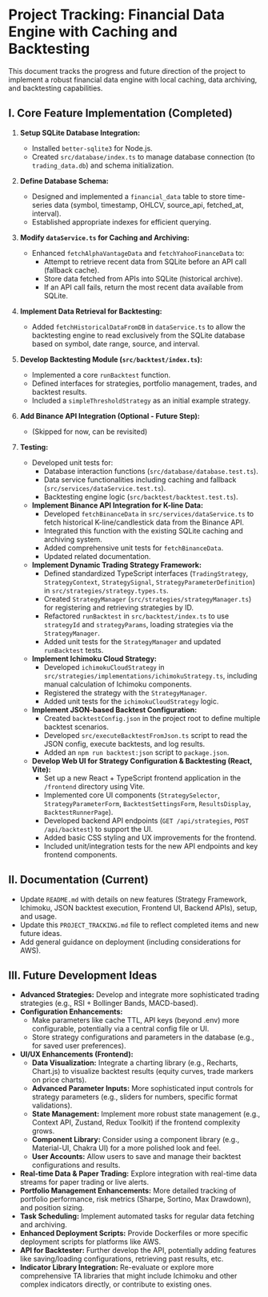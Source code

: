 # Project Tracking: Financial Data Engine with Caching and Backtesting

This document tracks the progress and future direction of the project to implement a robust financial data engine with local caching, data archiving, and backtesting capabilities.

## I. Core Feature Implementation (Completed)

1.  **Setup SQLite Database Integration:**
    *   Installed `better-sqlite3` for Node.js.
    *   Created `src/database/index.ts` to manage database connection (to `trading_data.db`) and schema initialization.

2.  **Define Database Schema:**
    *   Designed and implemented a `financial_data` table to store time-series data (symbol, timestamp, OHLCV, source_api, fetched_at, interval).
    *   Established appropriate indexes for efficient querying.

3.  **Modify `dataService.ts` for Caching and Archiving:**
    *   Enhanced `fetchAlphaVantageData` and `fetchYahooFinanceData` to:
        *   Attempt to retrieve recent data from SQLite before an API call (fallback cache).
        *   Store data fetched from APIs into SQLite (historical archive).
        *   If an API call fails, return the most recent data available from SQLite.

4.  **Implement Data Retrieval for Backtesting:**
    *   Added `fetchHistoricalDataFromDB` in `dataService.ts` to allow the backtesting engine to read exclusively from the SQLite database based on symbol, date range, source, and interval.

5.  **Develop Backtesting Module (`src/backtest/index.ts`):**
    *   Implemented a core `runBacktest` function.
    *   Defined interfaces for strategies, portfolio management, trades, and backtest results.
    *   Included a `simpleThresholdStrategy` as an initial example strategy.

6.  **Add Binance API Integration (Optional - Future Step):**
    *   (Skipped for now, can be revisited)

7.  **Testing:**
    *   Developed unit tests for:
        *   Database interaction functions (`src/database/database.test.ts`).
        *   Data service functionalities including caching and fallback (`src/services/dataService.test.ts`).
        *   Backtesting engine logic (`src/backtest/backtest.test.ts`).
    *   **Implement Binance API Integration for K-line Data:**
        *   Developed `fetchBinanceData` in `src/services/dataService.ts` to fetch historical K-line/candlestick data from the Binance API.
        *   Integrated this function with the existing SQLite caching and archiving system.
        *   Added comprehensive unit tests for `fetchBinanceData`.
        *   Updated related documentation.
    *   **Implement Dynamic Trading Strategy Framework:**
        *   Defined standardized TypeScript interfaces (`TradingStrategy`, `StrategyContext`, `StrategySignal`, `StrategyParameterDefinition`) in `src/strategies/strategy.types.ts`.
        *   Created `StrategyManager` (`src/strategies/strategyManager.ts`) for registering and retrieving strategies by ID.
        *   Refactored `runBacktest` in `src/backtest/index.ts` to use `strategyId` and `strategyParams`, loading strategies via the `StrategyManager`.
        *   Added unit tests for the `StrategyManager` and updated `runBacktest` tests.
    *   **Implement Ichimoku Cloud Strategy:**
        *   Developed `ichimokuCloudStrategy` in `src/strategies/implementations/ichimokuStrategy.ts`, including manual calculation of Ichimoku components.
        *   Registered the strategy with the `StrategyManager`.
        *   Added unit tests for the `ichimokuCloudStrategy` logic.
    *   **Implement JSON-based Backtest Configuration:**
        *   Created `backtestConfig.json` in the project root to define multiple backtest scenarios.
        *   Developed `src/executeBacktestFromJson.ts` script to read the JSON config, execute backtests, and log results.
        *   Added an `npm run backtest:json` script to `package.json`.
    *   **Develop Web UI for Strategy Configuration & Backtesting (React, Vite):**
        *   Set up a new React + TypeScript frontend application in the `/frontend` directory using Vite.
        *   Implemented core UI components (`StrategySelector`, `StrategyParameterForm`, `BacktestSettingsForm`, `ResultsDisplay`, `BacktestRunnerPage`).
        *   Developed backend API endpoints (`GET /api/strategies`, `POST /api/backtest`) to support the UI.
        *   Added basic CSS styling and UX improvements for the frontend.
        *   Included unit/integration tests for the new API endpoints and key frontend components.

## II. Documentation (Current)

*   Update `README.md` with details on new features (Strategy Framework, Ichimoku, JSON backtest execution, Frontend UI, Backend APIs), setup, and usage.
*   Update this `PROJECT_TRACKING.md` file to reflect completed items and new future ideas.
*   Add general guidance on deployment (including considerations for AWS).

## III. Future Development Ideas

*   **Advanced Strategies:** Develop and integrate more sophisticated trading strategies (e.g., RSI + Bollinger Bands, MACD-based).
*   **Configuration Enhancements:**
    *   Make parameters like cache TTL, API keys (beyond .env) more configurable, potentially via a central config file or UI.
    *   Store strategy configurations and parameters in the database (e.g., for saved user preferences).
*   **UI/UX Enhancements (Frontend):**
    *   **Data Visualization:** Integrate a charting library (e.g., Recharts, Chart.js) to visualize backtest results (equity curves, trade markers on price charts).
    *   **Advanced Parameter Inputs:** More sophisticated input controls for strategy parameters (e.g., sliders for numbers, specific format validations).
    *   **State Management:** Implement more robust state management (e.g., Context API, Zustand, Redux Toolkit) if the frontend complexity grows.
    *   **Component Library:** Consider using a component library (e.g., Material-UI, Chakra UI) for a more polished look and feel.
    *   **User Accounts:** Allow users to save and manage their backtest configurations and results.
*   **Real-time Data & Paper Trading:** Explore integration with real-time data streams for paper trading or live alerts.
*   **Portfolio Management Enhancements:** More detailed tracking of portfolio performance, risk metrics (Sharpe, Sortino, Max Drawdown), and position sizing.
*   **Task Scheduling:** Implement automated tasks for regular data fetching and archiving.
*   **Enhanced Deployment Scripts:** Provide Dockerfiles or more specific deployment scripts for platforms like AWS.
*   **API for Backtester:** Further develop the API, potentially adding features like saving/loading configurations, retrieving past results, etc.
*   **Indicator Library Integration:** Re-evaluate or explore more comprehensive TA libraries that might include Ichimoku and other complex indicators directly, or contribute to existing ones.
